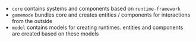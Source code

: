 -   `core` contains systems and components based on `runtime-framework`
-   `gamemode` bundles core and creates entities / components for interactions from the outside
-   `model` contains models for creating runtimes. entities and components are created based on these models
